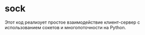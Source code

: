 # sock
Этот код реализует простое взаимодействие клиент-сервер с использованием сокетов и многопоточности на Python.
